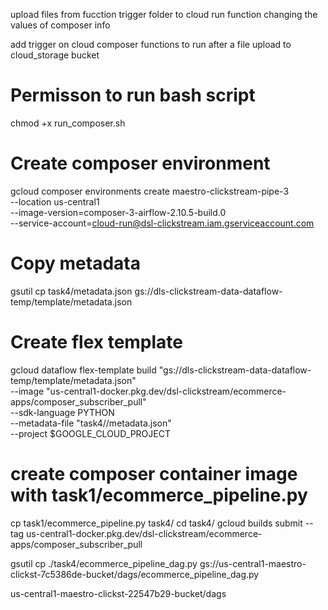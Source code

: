 upload files from fucction trigger folder to cloud run function changing the values of composer info

add trigger on cloud composer functions to run after a file upload to cloud_storage bucket

# Permisson to run bash script
chmod +x run_composer.sh

# Create composer environment
gcloud composer environments create maestro-clickstream-pipe-3 \
 --location us-central1 \
 --image-version=composer-3-airflow-2.10.5-build.0 \
 --service-account=cloud-run@dsl-clickstream.iam.gserviceaccount.com

# Copy metadata
gsutil cp task4/metadata.json gs://dls-clickstream-data-dataflow-temp/template/metadata.json

# Create flex template
gcloud dataflow flex-template build "gs://dls-clickstream-data-dataflow-temp/template/metadata.json" \
--image "us-central1-docker.pkg.dev/dsl-clickstream/ecommerce-apps/composer_subscriber_pull" \
--sdk-language PYTHON \
--metadata-file "task4//metadata.json" \
--project $GOOGLE_CLOUD_PROJECT

# create composer container image with task1/ecommerce_pipeline.py
cp task1/ecommerce_pipeline.py task4/
cd task4/
gcloud builds submit --tag us-central1-docker.pkg.dev/dsl-clickstream/ecommerce-apps/composer_subscriber_pull

gsutil cp ./task4/ecommerce_pipeline_dag.py gs://us-central1-maestro-clickst-7c5386de-bucket/dags/ecommerce_pipeline_dag.py

us-central1-maestro-clickst-22547b29-bucket/dags